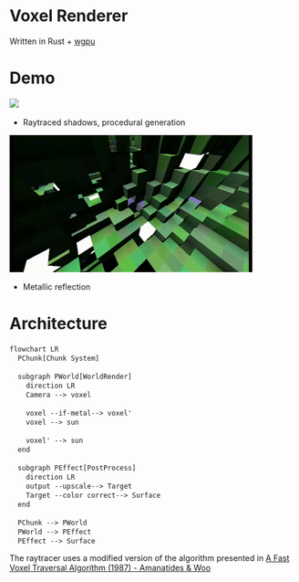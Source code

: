 # Voxel Renderer

Written in Rust + [wgpu](https://github.com/gfx-rs/wgpu)

# Demo

![](https://github.com/ankrisac/Voxel-Renderer/blob/main/demo/Demo-1.gif)
- Raytraced shadows, procedural generation

![](https://github.com/ankrisac/Voxel-Renderer/blob/main/demo/Demo-2.gif)
- Metallic reflection

# Architecture
```mermaid
flowchart LR
  PChunk[Chunk System]

  subgraph PWorld[WorldRender]
    direction LR
    Camera --> voxel

    voxel --if-metal--> voxel'
    voxel --> sun
        
    voxel' --> sun
  end

  subgraph PEffect[PostProcess]
    direction LR
    output --upscale--> Target
    Target --color correct--> Surface
  end
    
  PChunk --> PWorld
  PWorld --> PEffect
  PEffect --> Surface
```

The raytracer uses a modified version of the algorithm presented in [A Fast Voxel Traversal Algorithm (1987) - Amanatides & Woo](http://www.cse.yorku.ca/~amana/research/grid.pdf)
